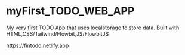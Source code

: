 # myFirst_TODO_WEB_APP
My very first TODO App that uses localstorage to store data. Built with HTML,CSS/Tailwind/Flowbit,JS/FlowbitJS

https://fintodo.netlify.app
